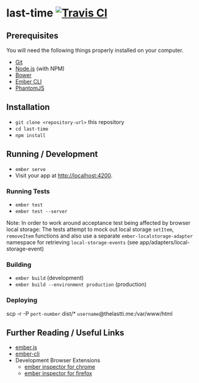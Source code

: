 # last-time [![Travis CI](https://travis-ci.org/spicalous/last-time.svg?branch=master)](https://travis-ci.org/spicalous/last-time)

## Prerequisites

You will need the following things properly installed on your computer.

* [Git](https://git-scm.com/)
* [Node.js](https://nodejs.org/) (with NPM)
* [Bower](https://bower.io/)
* [Ember CLI](https://ember-cli.com/)
* [PhantomJS](http://phantomjs.org/)

## Installation

* `git clone <repository-url>` this repository
* `cd last-time`
* `npm install`

## Running / Development

* `ember serve`
* Visit your app at [http://localhost:4200](http://localhost:4200).

### Running Tests

* `ember test`
* `ember test --server`

Note: 
In order to work around acceptance test being affected by browser local storage: The tests attempt to mock out local 
storage `setItem`, `removeItem` functions and also use a separate `ember-localstorage-adapter` namespace for retrieving
`local-storage-events` (see app/adapters/local-storage-event)

### Building

* `ember build` (development)
* `ember build --environment production` (production)

### Deploying

scp -r -P `port-number` dist/* `username`@thelastti.me:/var/www/html

## Further Reading / Useful Links

* [ember.js](http://emberjs.com/)
* [ember-cli](https://ember-cli.com/)
* Development Browser Extensions
  * [ember inspector for chrome](https://chrome.google.com/webstore/detail/ember-inspector/bmdblncegkenkacieihfhpjfppoconhi)
  * [ember inspector for firefox](https://addons.mozilla.org/en-US/firefox/addon/ember-inspector/)
